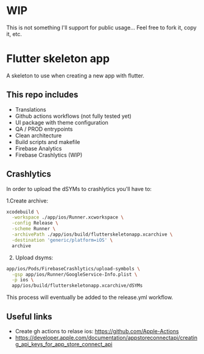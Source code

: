 # WIP
This is not something I'll support for public usage... Feel free to fork it, copy it, etc.

# Flutter skeleton app
A skeleton to use when creating a new app with flutter.

## This repo includes
* Translations
* Github actions workflows (not fully tested yet)
* UI package with theme configuration
* QA / PROD entrypoints
* Clean architecture
* Build scripts and makefile
* Firebase Analytics
* Firebase Crashlytics (WIP)


## Crashlytics
In order to upload the dSYMs to crashlytics you'll have to:

1.Create archive:

```bash
xcodebuild \
  -workspace ./app/ios/Runner.xcworkspace \
  -config Release \
  -scheme Runner \
  -archivePath ./app/ios/build/flutterskeletonapp.xcarchive \
  -destination 'generic/platform=iOS' \
  archive
```

2. Upload dsyms:

```bash
app/ios/Pods/FirebaseCrashlytics/upload-symbols \
  -gsp app/ios/Runner/GoogleService-Info.plist \
  -p ios \
  app/ios/build/flutterskeletonapp.xcarchive/dSYMs
```

This process will eventually be added to the release.yml workflow.

## Useful links
* Create gh actions to relase ios: https://github.com/Apple-Actions
* https://developer.apple.com/documentation/appstoreconnectapi/creating_api_keys_for_app_store_connect_api
